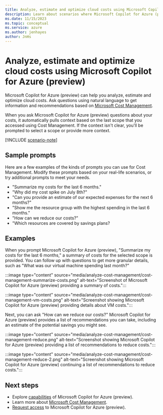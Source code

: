 ```yaml
---
title: Analyze, estimate and optimize cloud costs using Microsoft Copilot for Azure (preview)
description: Learn about scenarios where Microsoft Copilot for Azure (preview) can use Microsoft Cost Management to help you manage your costs.
ms.date: 11/15/2023
ms.topic: conceptual
ms.service: azure
ms.author: jenhayes
author: JnHs
---
```


# Analyze, estimate and optimize cloud costs using Microsoft Copilot for Azure (preview)

Microsoft Copilot for Azure (preview) can help you analyze, estimate and optimize cloud costs. Ask questions using natural language to get information and recommendations based on [Microsoft Cost Management](/azure/cost-management-billing/costs/overview-cost-management).

When you ask Microsoft Copilot for Azure (preview) questions about your costs, it automatically pulls context based on the last scope that you accessed using Cost Management. If the context isn't clear, you'll be prompted to select a scope or provide more context.

[!INCLUDE [scenario-note](includes/scenario-note.md)]

## Sample prompts

Here are a few examples of the kinds of prompts you can use for Cost Management. Modify these prompts based on your real-life scenarios, or try additional prompts to meet your needs.

- "Summarize my costs for the last 6 months."
- "Why did my cost spike on July 8th?"
- "Can you provide an estimate of our expected expenses for the next 6 months?"
- "Show me the resource group with the highest spending in the last 6 months."
- "How can we reduce our costs?"
- "Which resources are covered by savings plans?

## Examples

When you prompt Microsoft Copilot for Azure (preview), "Summarize my costs for the last 6 months," a summary of costs for the selected scope is provided. You can follow up with questions to get more granular details, such as "What was our virtual machine spending last month?"

:::image type="content" source="media/analyze-cost-management/cost-management-summarize-costs.png" alt-text="Screenshot of Microsoft Copilot for Azure (preview) providing a summary of costs.":::

:::image type="content" source="media/analyze-cost-management/cost-management-vm-costs.png" alt-text="Screenshot showing Microsoft Copilot for Azure (preview) providing details about VM costs.":::

Next, you can ask "How can we reduce our costs?" Microsoft Copilot for Azure (preview) provides a list of recommendations you can take, including an estimate of the potential savings you might see.

:::image type="content" source="media/analyze-cost-management/cost-management-reduce.png" alt-text="Screenshot showing Microsoft Copilot for Azure (preview) providing a list of recommendations to reduce costs.":::

:::image type="content" source="media/analyze-cost-management/cost-management-reduce-2.png" alt-text="Screenshot showing Microsoft Copilot for Azure (preview) continuing a list of recommendations to reduce costs.":::

## Next steps

- Explore [capabilities](capabilities.md) of Microsoft Copilot for Azure (preview).
- Learn more about [Microsoft Cost Management](/azure/cost-management-billing/costs/overview-cost-management).
- [Request access](https://aka.ms/MSCopilotforAzurePreview) to Microsoft Copilot for Azure (preview).
